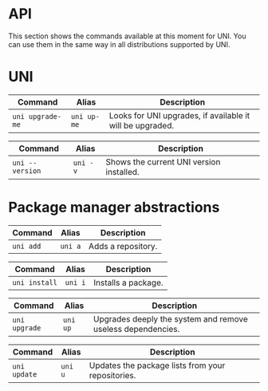# API

This section shows the commands available at this moment for UNI. You can use them in the same way in all distributions supported by UNI.

# UNI

| Command | Alias | Description |
| --- | --- | --- |
| `uni upgrade-me` | `uni up-me`  | Looks for UNI upgrades, if available it will be upgraded. |

| Command | Alias | Description |
| --- | --- | --- |
| `uni --version` | `uni -v`  | Shows the current UNI version installed. |

# Package manager abstractions

| Command | Alias | Description |
| --- | --- | --- |
| `uni add` | `uni a`  | Adds a repository. |

| Command | Alias | Description |
| --- | --- | --- |
| `uni install` | `uni i`  | Installs a package. |

| Command | Alias | Description |
| --- | --- | --- |
| `uni upgrade` | `uni up`  | Upgrades deeply the system and remove useless dependencies. |

| Command | Alias | Description |
| --- | --- | --- |
| `uni update` | `uni u`  | Updates the package lists from your repositories. |
